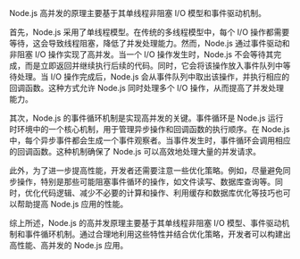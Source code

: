 Node.js 高并发的原理主要基于其单线程非阻塞 I/O 模型和事件驱动机制。

首先，Node.js 采用了单线程模型。在传统的多线程模型中，每个 I/O 操作都需要等待，这会导致线程阻塞，降低了并发处理能力。然而，Node.js 通过事件驱动和非阻塞 I/O 操作实现了高并发。当一个 I/O 操作发生时，Node.js 不会等待其完成，而是立即返回并继续执行后续的代码。同时，它会将该操作放入事件队列中等待处理。当 I/O 操作完成后，Node.js 会从事件队列中取出该操作，并执行相应的回调函数。这种方式允许 Node.js 同时处理多个 I/O 操作，从而提高了并发处理能力。

其次，Node.js 的事件循环机制是实现高并发的关键。事件循环是 Node.js 运行时环境中的一个核心机制，用于管理异步操作和回调函数的执行顺序。在 Node.js 中，每个异步事件都会生成一个事件观察者。当事件发生时，事件循环会调用相应的回调函数。这种机制确保了 Node.js 可以高效地处理大量的并发请求。

此外，为了进一步提高性能，开发者还需要注意一些优化策略。例如，尽量避免同步操作，特别是那些可能阻塞事件循环的操作，如文件读写、数据库查询等。同时，优化代码逻辑、减少不必要的计算和操作、利用缓存和数据库优化等技巧也可以帮助提高 Node.js 应用的性能。

综上所述，Node.js 的高并发原理主要基于其单线程非阻塞 I/O 模型、事件驱动机制和事件循环机制。通过合理地利用这些特性并结合优化策略，开发者可以构建出高性能、高并发的 Node.js 应用。